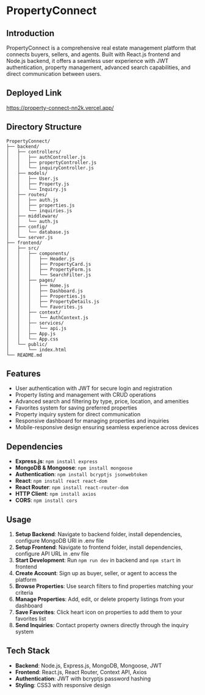 # PropertyConnect

## Introduction
PropertyConnect is a comprehensive real estate management platform that connects buyers, sellers, and agents. Built with React.js frontend and Node.js backend, it offers a seamless user experience with JWT authentication, property management, advanced search capabilities, and direct communication between users.

## Deployed Link
https://property-connect-nn2k.vercel.app/
## Directory Structure
```
PropertyConnect/
├── backend/
│   ├── controllers/
│   │   ├── authController.js
│   │   ├── propertyController.js
│   │   └── inquiryController.js
│   ├── models/
│   │   ├── User.js
│   │   ├── Property.js
│   │   └── Inquiry.js
│   ├── routes/
│   │   ├── auth.js
│   │   ├── properties.js
│   │   └── inquiries.js
│   ├── middleware/
│   │   └── auth.js
│   ├── config/
│   │   └── database.js
│   └── server.js
├── frontend/
│   ├── src/
│   │   ├── components/
│   │   │   ├── Header.js
│   │   │   ├── PropertyCard.js
│   │   │   ├── PropertyForm.js
│   │   │   └── SearchFilter.js
│   │   ├── pages/
│   │   │   ├── Home.js
│   │   │   ├── Dashboard.js
│   │   │   ├── Properties.js
│   │   │   ├── PropertyDetails.js
│   │   │   └── Favorites.js
│   │   ├── context/
│   │   │   └── AuthContext.js
│   │   ├── services/
│   │   │   └── api.js
│   │   ├── App.js
│   │   └── App.css
│   └── public/
│       └── index.html
└── README.md
```

## Features
- User authentication with JWT for secure login and registration
- Property listing and management with CRUD operations
- Advanced search and filtering by type, price, location, and amenities
- Favorites system for saving preferred properties
- Property inquiry system for direct communication
- Responsive dashboard for managing properties and inquiries
- Mobile-responsive design ensuring seamless experience across devices

## Dependencies
- **Express.js**: `npm install express`
- **MongoDB & Mongoose**: `npm install mongoose`
- **Authentication**: `npm install bcryptjs jsonwebtoken`
- **React**: `npm install react react-dom`
- **React Router**: `npm install react-router-dom`
- **HTTP Client**: `npm install axios`
- **CORS**: `npm install cors`

## Usage
1. **Setup Backend**: Navigate to backend folder, install dependencies, configure MongoDB URI in .env file
2. **Setup Frontend**: Navigate to frontend folder, install dependencies, configure API URL in .env file
3. **Start Development**: Run `npm run dev` in backend and `npm start` in frontend
4. **Create Account**: Sign up as buyer, seller, or agent to access the platform
5. **Browse Properties**: Use search filters to find properties matching your criteria
6. **Manage Properties**: Add, edit, or delete property listings from your dashboard
7. **Save Favorites**: Click heart icon on properties to add them to your favorites list
8. **Send Inquiries**: Contact property owners directly through the inquiry system

## Tech Stack
- **Backend**: Node.js, Express.js, MongoDB, Mongoose, JWT
- **Frontend**: React.js, React Router, Context API, Axios
- **Authentication**: JWT with bcryptjs password hashing
- **Styling**: CSS3 with responsive design
```